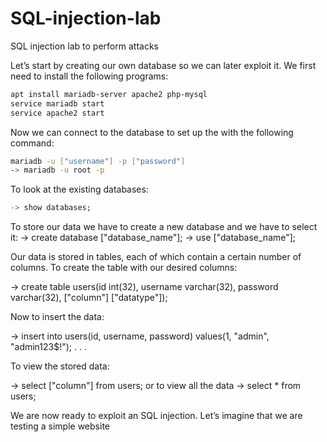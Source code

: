 # SQL-injection-lab
SQL injection lab to perform attacks

Let’s start by creating our own database so we can later exploit it. We first need to install the following programs:
```bash
apt install mariadb-server apache2 php-mysql
service mariadb start
service apache2 start
```
Now we can connect to the database to set up the with the following command:
```bash
mariadb -u ["username"] -p ["password"]
-> mariadb -u root -p
```
To look at the existing databases:
```SQL
-> show databases;
```
To store our data we have to create a new database and we have to select it:
-> create database ["database_name"];
-> use ["database_name"];

Our data is stored in tables, each of which contain a certain number of columns.
To create the table with our desired columns:

-> create table users(id int(32), username varchar(32), password varchar(32), ["column"] ["datatype"]);

Now to insert the data:

-> insert into users(id, username, password) values(1, "admin", "admin123$!");
																	.
																	.
																	.

To view the stored data:

-> select ["column"] from users;
or to view all the data
-> select * from users;

We are now ready to exploit an SQL injection. Let’s imagine that we are testing a simple website
